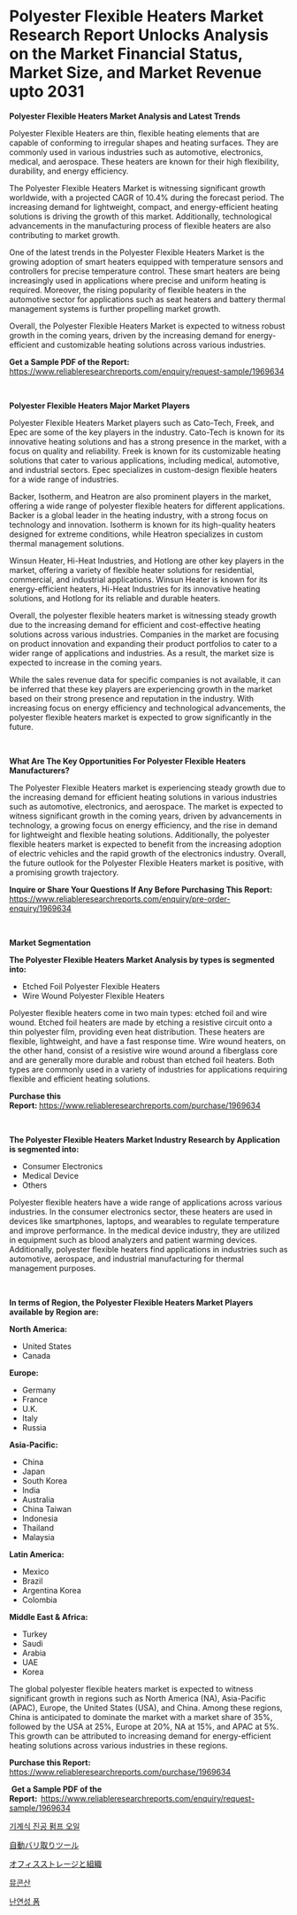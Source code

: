 <p><h1>Polyester Flexible Heaters Market Research Report Unlocks Analysis on the Market Financial Status, Market Size, and Market Revenue upto 2031</h1></p><p><strong>Polyester Flexible Heaters Market Analysis and Latest Trends</strong></p>
<p><p>Polyester Flexible Heaters are thin, flexible heating elements that are capable of conforming to irregular shapes and heating surfaces. They are commonly used in various industries such as automotive, electronics, medical, and aerospace. These heaters are known for their high flexibility, durability, and energy efficiency.</p><p>The Polyester Flexible Heaters Market is witnessing significant growth worldwide, with a projected CAGR of 10.4% during the forecast period. The increasing demand for lightweight, compact, and energy-efficient heating solutions is driving the growth of this market. Additionally, technological advancements in the manufacturing process of flexible heaters are also contributing to market growth.</p><p>One of the latest trends in the Polyester Flexible Heaters Market is the growing adoption of smart heaters equipped with temperature sensors and controllers for precise temperature control. These smart heaters are being increasingly used in applications where precise and uniform heating is required. Moreover, the rising popularity of flexible heaters in the automotive sector for applications such as seat heaters and battery thermal management systems is further propelling market growth.</p><p>Overall, the Polyester Flexible Heaters Market is expected to witness robust growth in the coming years, driven by the increasing demand for energy-efficient and customizable heating solutions across various industries.</p></p>
<p><strong>Get a Sample PDF of the Report:&nbsp;</strong> <a href="https://www.reliableresearchreports.com/enquiry/request-sample/1969634">https://www.reliableresearchreports.com/enquiry/request-sample/1969634</a></p>
<p>&nbsp;</p>
<p><strong>Polyester Flexible Heaters Major Market Players</strong></p>
<p><p>Polyester Flexible Heaters Market players such as Cato-Tech, Freek, and Epec are some of the key players in the industry. Cato-Tech is known for its innovative heating solutions and has a strong presence in the market, with a focus on quality and reliability. Freek is known for its customizable heating solutions that cater to various applications, including medical, automotive, and industrial sectors. Epec specializes in custom-design flexible heaters for a wide range of industries.</p><p>Backer, Isotherm, and Heatron are also prominent players in the market, offering a wide range of polyester flexible heaters for different applications. Backer is a global leader in the heating industry, with a strong focus on technology and innovation. Isotherm is known for its high-quality heaters designed for extreme conditions, while Heatron specializes in custom thermal management solutions.</p><p>Winsun Heater, Hi-Heat Industries, and Hotlong are other key players in the market, offering a variety of flexible heater solutions for residential, commercial, and industrial applications. Winsun Heater is known for its energy-efficient heaters, Hi-Heat Industries for its innovative heating solutions, and Hotlong for its reliable and durable heaters.</p><p>Overall, the polyester flexible heaters market is witnessing steady growth due to the increasing demand for efficient and cost-effective heating solutions across various industries. Companies in the market are focusing on product innovation and expanding their product portfolios to cater to a wider range of applications and industries. As a result, the market size is expected to increase in the coming years.</p><p>While the sales revenue data for specific companies is not available, it can be inferred that these key players are experiencing growth in the market based on their strong presence and reputation in the industry. With increasing focus on energy efficiency and technological advancements, the polyester flexible heaters market is expected to grow significantly in the future.</p></p>
<p>&nbsp;</p>
<p><strong>What Are The Key Opportunities For Polyester Flexible Heaters Manufacturers?</strong></p>
<p><p>The Polyester Flexible Heaters market is experiencing steady growth due to the increasing demand for efficient heating solutions in various industries such as automotive, electronics, and aerospace. The market is expected to witness significant growth in the coming years, driven by advancements in technology, a growing focus on energy efficiency, and the rise in demand for lightweight and flexible heating solutions. Additionally, the polyester flexible heaters market is expected to benefit from the increasing adoption of electric vehicles and the rapid growth of the electronics industry. Overall, the future outlook for the Polyester Flexible Heaters market is positive, with a promising growth trajectory.</p></p>
<p><strong>Inquire or Share Your Questions If Any Before Purchasing This Report:</strong> <a href="https://www.reliableresearchreports.com/enquiry/pre-order-enquiry/1969634">https://www.reliableresearchreports.com/enquiry/pre-order-enquiry/1969634</a></p>
<p>&nbsp;</p>
<p><strong>Market Segmentation</strong></p>
<p><strong>The Polyester Flexible Heaters Market Analysis by types is segmented into:</strong></p>
<p><ul><li>Etched Foil Polyester Flexible Heaters</li><li>Wire Wound Polyester Flexible Heaters</li></ul></p>
<p><p>Polyester flexible heaters come in two main types: etched foil and wire wound. Etched foil heaters are made by etching a resistive circuit onto a thin polyester film, providing even heat distribution. These heaters are flexible, lightweight, and have a fast response time. Wire wound heaters, on the other hand, consist of a resistive wire wound around a fiberglass core and are generally more durable and robust than etched foil heaters. Both types are commonly used in a variety of industries for applications requiring flexible and efficient heating solutions.</p></p>
<p><strong>Purchase this Report:&nbsp;</strong><a href="https://www.reliableresearchreports.com/purchase/1969634">https://www.reliableresearchreports.com/purchase/1969634</a></p>
<p>&nbsp;</p>
<p><strong>The Polyester Flexible Heaters Market Industry Research by Application is segmented into:</strong></p>
<p><ul><li>Consumer Electronics</li><li>Medical Device</li><li>Others</li></ul></p>
<p><p>Polyester flexible heaters have a wide range of applications across various industries. In the consumer electronics sector, these heaters are used in devices like smartphones, laptops, and wearables to regulate temperature and improve performance. In the medical device industry, they are utilized in equipment such as blood analyzers and patient warming devices. Additionally, polyester flexible heaters find applications in industries such as automotive, aerospace, and industrial manufacturing for thermal management purposes.</p></p>
<p>&nbsp;</p>
<p><strong>In terms of Region, the Polyester Flexible Heaters Market Players available by Region are:</strong></p>
<p>
    <p> <strong> North America: </strong>
        <ul>
            <li>United States</li>
            <li>Canada</li>
        </ul>
        </p> 
    <p> <strong> Europe: </strong>
        <ul>
            <li>Germany</li>
            <li>France</li>
            <li>U.K.</li>
            <li>Italy</li>
            <li>Russia</li>
        </ul>
        </p> 
    <p> <strong> Asia-Pacific: </strong>
        <ul>
            <li>China</li>
            <li>Japan</li>
            <li>South Korea</li>
            <li>India</li>
            <li>Australia</li>
            <li>China Taiwan</li>
            <li>Indonesia</li>
            <li>Thailand</li>
            <li>Malaysia</li>
        </ul>
        </p> 
    <p> <strong> Latin America: </strong>
        <ul>
            <li>Mexico</li>
            <li>Brazil</li>
            <li>Argentina Korea</li>
            <li>Colombia</li>
        </ul>
        </p> 
    <p> <strong> Middle East & Africa: </strong>
        <ul>
            <li>Turkey</li>
            <li>Saudi</li>
            <li>Arabia</li>
            <li>UAE</li>
            <li>Korea</li>
        </ul>
    </p>
    </p>
<p><p>The global polyester flexible heaters market is expected to witness significant growth in regions such as North America (NA), Asia-Pacific (APAC), Europe, the United States (USA), and China. Among these regions, China is anticipated to dominate the market with a market share of 35%, followed by the USA at 25%, Europe at 20%, NA at 15%, and APAC at 5%. This growth can be attributed to increasing demand for energy-efficient heating solutions across various industries in these regions.</p></p>
<p><strong>Purchase this Report: </strong><a href="https://www.reliableresearchreports.com/purchase/1969634">https://www.reliableresearchreports.com/purchase/1969634</a></p>
<p>&nbsp;<strong>Get a Sample PDF of the Report:&nbsp;&nbsp;</strong><a href="https://www.reliableresearchreports.com/enquiry/request-sample/1969634">https://www.reliableresearchreports.com/enquiry/request-sample/1969634</a></p>
<p><strong></strong></p>
<p><p><a href="https://github.com/wallacBahrtyinger567686/Market-Research-Report-List-1/blob/main/412131113178.md">기계식 진공 펌프 오일</a></p><p><a href="https://github.com/EthanMorar2011/Market-Research-Report-List-1/blob/main/922369714113.md">自動バリ取りツール</a></p><p><a href="https://medium.com/@desekay3566/%E3%82%AA%E3%83%95%E3%82%A3%E3%82%B9%E7%94%A8%E5%93%81%E3%81%AE%E4%BF%9D%E7%AE%A1%E3%81%A8%E6%95%B4%E7%90%86%E5%B8%82%E5%A0%B4-%E5%B8%82%E5%A0%B4%E6%88%90%E9%95%B7%E7%8E%87-%E5%B8%82%E5%A0%B4%E5%8B%95%E5%90%91-%E3%81%8A%E3%82%88%E3%81%B3%E6%88%90%E9%95%B7%E6%88%A6%E7%95%A5%E3%81%AB%E9%96%A2%E3%81%99%E3%82%8B%E6%B4%9E%E5%AF%9F-9e77a3f82e35">オフィスストレージと組織</a></p><p><a href="https://medium.com/@mayekuhic00/muconic-%EC%82%B0-%EC%8B%9C%EC%9E%A5-%EA%B2%BD%EC%9F%81-%EB%B6%84%EC%84%9D-%EC%8B%9C%EC%9E%A5-%EB%8F%99%ED%96%A5-%EB%B0%8F-2031%EB%85%84%EA%B9%8C%EC%A7%80%EC%9D%98-%EC%98%88%EC%B8%A1-4dd1de602002">뮤콘산</a></p><p><a href="https://github.com/WilburKihn5676/Market-Research-Report-List-1/blob/main/126145513177.md">난연성 폼</a></p></p>